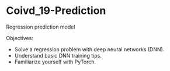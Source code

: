# Coivd_19-Prediction
Regression prediction model

Objectives:
* Solve a regression problem with deep neural networks (DNN).
* Understand basic DNN training tips.
* Familiarize yourself with PyTorch.
